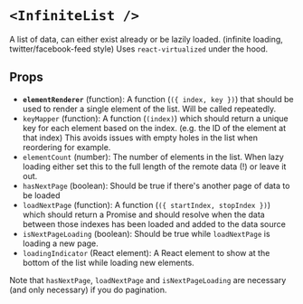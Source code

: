 # `<InfiniteList />`

A list of data, can either exist already or be lazily loaded. (infinite loading, twitter/facebook-feed style) Uses `react-virtualized` under the hood.

## Props

- **`elementRenderer`** (function): A function (`({ index, key })`) that should be used to render a single element of the list. Will be called repeatedly.
- `keyMapper` (function): A function (`(index)`) which should return a unique key for each element based on the index. (e.g. the ID of the element at that index) This avoids issues with empty holes in the list when reordering for example.
- `elementCount` (number): The number of elements in the list. When lazy loading either set this to the full length of the remote data (!) or leave it out.
- `hasNextPage` (boolean): Should be true if there's another page of data to be loaded
- `loadNextPage` (function): A function (`({ startIndex, stopIndex })`) which should return a Promise and should resolve when the data between those indexes has been loaded and added to the data source
- `isNextPageLoading` (boolean): Should be true while `loadNextPage` is loading a new page.
- `loadingIndicator` (React element): A React element to show at the bottom of the list while loading new elements.

Note that `hasNextPage`, `loadNextPage` and `isNextPageLoading` are necessary (and only necessary) if you do pagination.
